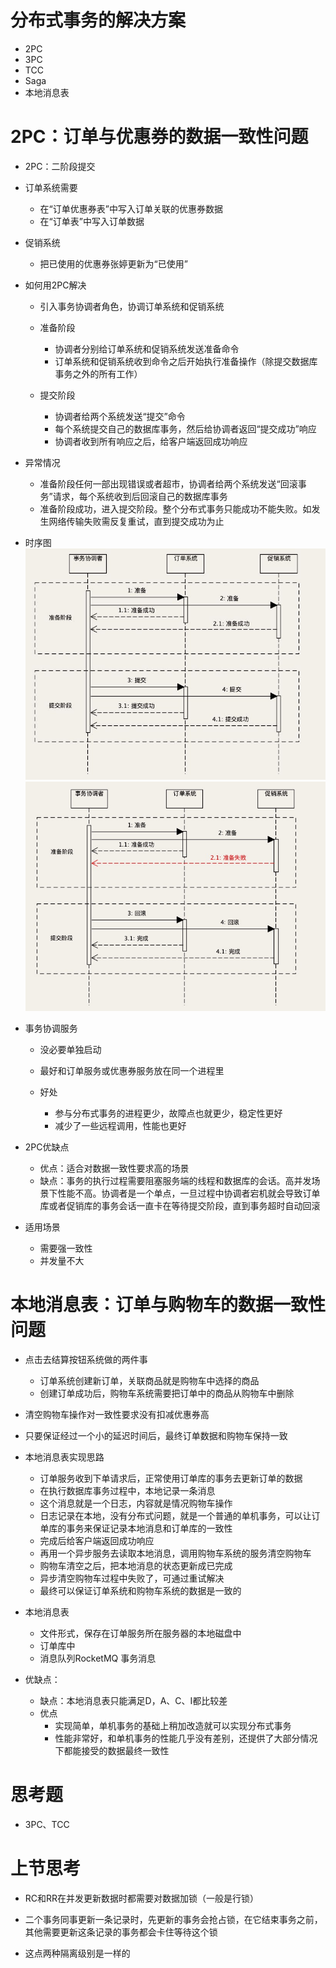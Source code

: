 # 分布式事务的解决方案
- 2PC
- 3PC
- TCC
- Saga
- 本地消息表



# 2PC：订单与优惠券的数据一致性问题
- 2PC：二阶段提交
- 订单系统需要
  * 在“订单优惠券表”中写入订单关联的优惠券数据
  * 在“订单表”中写入订单数据
  
- 促销系统
  * 把已使用的优惠券张婷更新为“已使用”
  
- 如何用2PC解决
  * 引入事务协调者角色，协调订单系统和促销系统
  * 准备阶段
     * 协调者分别给订单系统和促销系统发送准备命令
     * 订单系统和促销系统收到命令之后开始执行准备操作（除提交数据库事务之外的所有工作）
     
  * 提交阶段
     * 协调者给两个系统发送“提交”命令
     * 每个系统提交自己的数据库事务，然后给协调者返回“提交成功”响应
     * 协调者收到所有响应之后，给客户端返回成功响应
- 异常情况
  * 准备阶段任何一部出现错误或者超市，协调者给两个系统发送“回滚事务”请求，每个系统收到后回滚自己的数据库事务
  * 准备阶段成功，进入提交阶段。整个分布式事务只能成功不能失败。如发生网络传输失败需反复重试，直到提交成功为止
- 时序图
  ![](05_files/5e8835c3b5195d042f000000.png)
  ![](05_files/5e88363ab5195d042f000001.png)


- 事务协调服务
  * 没必要单独启动
  * 最好和订单服务或优惠券服务放在同一个进程里
  
  * 好处
     * 参与分布式事务的进程更少，故障点也就更少，稳定性更好
     * 减少了一些远程调用，性能也更好
     

- 2PC优缺点
  * 优点：适合对数据一致性要求高的场景
  * 缺点：事务的执行过程需要阻塞服务端的线程和数据库的会话。高并发场景下性能不高。协调者是一个单点，一旦过程中协调者宕机就会导致订单库或者促销库的事务会话一直卡在等待提交阶段，直到事务超时自动回滚
  
- 适用场景
  * 需要强一致性
  * 并发量不大

# 本地消息表：订单与购物车的数据一致性问题
- 点击去结算按钮系统做的两件事
  * 订单系统创建新订单，关联商品就是购物车中选择的商品
  * 创建订单成功后，购物车系统需要把订单中的商品从购物车中删除
- 清空购物车操作对一致性要求没有扣减优惠券高
- 只要保证经过一个小的延迟时间后，最终订单数据和购物车保持一致
- 本地消息表实现思路
  * 订单服务收到下单请求后，正常使用订单库的事务去更新订单的数据
  * 在执行数据库事务过程中，本地记录一条消息
  * 这个消息就是一个日志，内容就是情况购物车操作
  * 日志记录在本地，没有分布式问题，就是一个普通的单机事务，可以让订单库的事务来保证记录本地消息和订单库的一致性
  * 完成后给客户端返回成功响应
  * 再用一个异步服务去读取本地消息，调用购物车系统的服务清空购物车
  * 购物车清空之后，把本地消息的状态更新成已完成
  * 异步清空购物车过程中失败了，可通过重试解决
  * 最终可以保证订单系统和购物车系统的数据是一致的
- 本地消息表
  * 文件形式，保存在订单服务所在服务器的本地磁盘中
  * 订单库中
  * 消息队列RocketMQ 事务消息

- 优缺点：
  * 缺点：本地消息表只能满足D，A、C、I都比较差
  * 优点
     * 实现简单，单机事务的基础上稍加改造就可以实现分布式事务
     * 性能非常好，和单机事务的性能几乎没有差别，还提供了大部分情况下都能接受的数据最终一致性


# 思考题
- 3PC、TCC

# 上节思考
- RC和RR在并发更新数据时都需要对数据加锁（一般是行锁）
- 二个事务同事更新一条记录时，先更新的事务会抢占锁，在它结束事务之前，其他需要更新这条记录的事务都会卡住等待这个锁
     
- 这点两种隔离级别是一样的
            